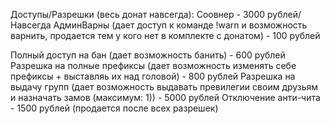 Доступы/Разрешки (весь донат навсегда):
Соовнер - 3000 рублей/Навсегда
АдминВарны (дает доступ к команде !warn и возможность варнить, продается тем у кого нет в комплекте с донатом) - 100 рублей

Полный доступ на бан (дает возможность банить) - 600 рублей
Разрешка на полные префиксы (дает возможность изменять себе префиксы + выставляь их над головой) - 800 рублей
Разрешка на выдачу групп (дает возможность выдавать превилегии своим друзьям и назначать замов (максимум: 1)) - 5000 рублей
Отключение анти-чита - 1500 рублей (продается после всех разрешек)

